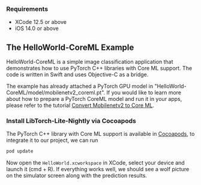 ### Requirements

- XCode 12.5 or above
- iOS 14.0 or above

## The HelloWorld-CoreML Example

HelloWorld-CoreML is a simple image classification application that demonstrates how to use PyTorch C++ libraries with Core ML support. The code is written in Swift and uses Objective-C as a bridge.

The example has already attached a PyTorch GPU model in "HelloWorld-CoreML/model/mobilenetv2_coreml.pt". If you would like to learn more about how to prepare a PyTorch CoreML model and run it in your apps, please refer to the tutorial [Convert Mobilenetv2 to Core ML](https://pytorch.org/tutorials/prototype/ios_coreml_workflow.html). 

### Install LibTorch-Lite-Nightly via Cocoapods

The PyTorch C++ library with Core ML support is available in [Cocoapods](https://cocoapods.org/), to integrate it to our project, we can run

```ruby
pod update
```
Now open the `HelloWorld.xcworkspace` in XCode, select your device and launch it (cmd + R). If everything works well, we should see a wolf picture on the simulator screen along with the prediction results.
